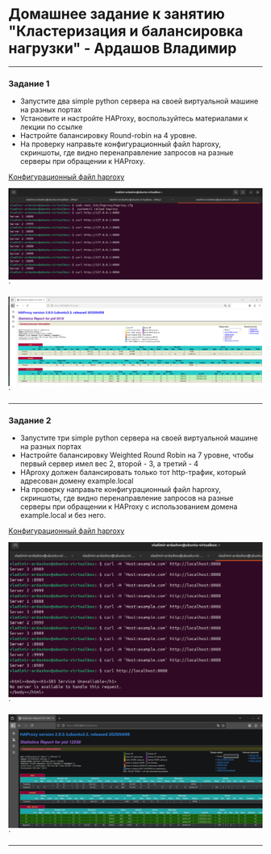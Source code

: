 # Домашнее задание к занятию "Кластеризация и балансировка нагрузки" - Ардашов Владимир

---

### Задание 1

 - Запустите два simple python сервера на своей виртуальной машине на разных портах
 - Установите и настройте HAProxy, воспользуйтесь материалами к лекции по ссылке
 - Настройте балансировку Round-robin на 4 уровне.
 - На проверку направьте конфигурационный файл haproxy, скриншоты, где видно перенаправление запросов на разные серверы при обращении к HAProxy.

[Kонфигурационный файл haproxy](haproxy-1.cfg)

![Название скриншота 1](https://github.com/ardashov/clast-hw/blob/main/img/%D0%97%D0%B0%D0%B4%D0%B0%D0%BD%D0%B8%D0%B5%201.png)`

![Название скриншота 1](https://github.com/ardashov/clast-hw/blob/main/img/%D0%97%D0%B0%D0%B4%D0%B0%D0%BD%D0%B8%D0%B5%201_1.png)`

---

### Задание 2

 - Запустите три simple python сервера на своей виртуальной машине на разных портах
 - Настройте балансировку Weighted Round Robin на 7 уровне, чтобы первый сервер имел вес 2, второй - 3, а третий - 4
 - HAproxy должен балансировать только тот http-трафик, который адресован домену example.local
 - На проверку направьте конфигурационный файл haproxy, скриншоты, где видно перенаправление запросов на разные серверы при обращении к HAProxy c использованием домена example.local и без него.

[Kонфигурационный файл haproxy](haproxy-2.cfg)

![Название скриншота 2](https://github.com/ardashov/clast-hw/blob/main/img/%D0%97%D0%B0%D0%B4%D0%B0%D0%BD%D0%B8%D0%B5%202.png)`

![Название скриншота 2](https://github.com/ardashov/clast-hw/blob/main/img/%D0%97%D0%B0%D0%B4%D0%B0%D0%BD%D0%B8%D0%B5%202_1.png)`


---
